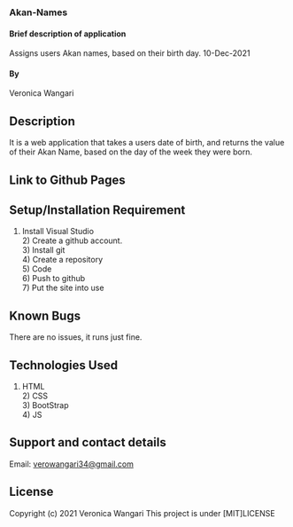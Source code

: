 ### Akan-Names
#### Brief description of application
Assigns users Akan names, based on their birth day. 10-Dec-2021
#### By 
Veronica Wangari
## Description
It is a web application that takes a users date of birth, and returns the value of their Akan Name, based on the day of the week they were born.<br> 
## Link to Github Pages


## Setup/Installation Requirement
1) Install Visual Studio <br> 2) Create a github account. <br> 3) Install git <br> 4) Create a repository <br> 5) Code <br> 6) Push to github <br>7) Put the site into use

## Known Bugs
There are no issues, it runs just fine.
## Technologies Used
1) HTML <br> 2) CSS <br> 3) BootStrap <br> 4) JS
## Support and contact details
Email: verowangari34@gmail.com
## License
Copyright (c) 2021 Veronica Wangari
This project is under [MIT]LICENSE
